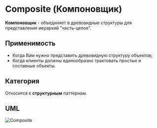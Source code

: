 # Composite (Компоновщик)

**Компоновщик** - объединяет в древовидные структуры для представления иерархий "часть-целое".

## Применимость

* Когда Вам нужно представить древовидную структуру объектов;
* Когда клиенты должны единообразно трактовать простые и составные объекты.

## Категория

Относится к **структурным** паттернам.

## UML

![Composite](https://github.com/KonstantinMyachin/DesignPatterns/tree/master/src/main/resources/uml/composite/Composite.uml "Composite")